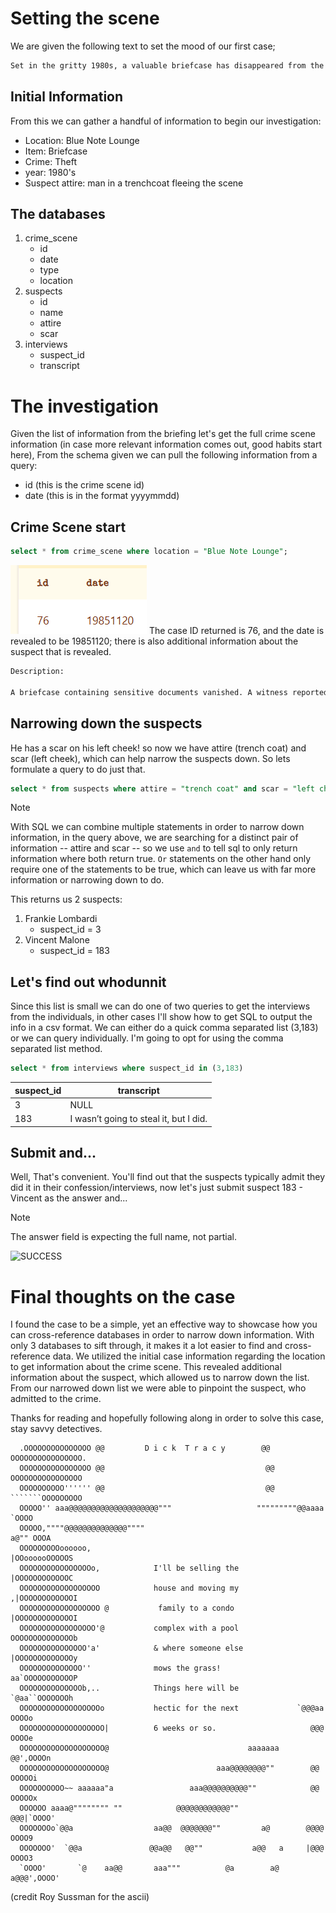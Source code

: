 # Setting the scene

We are given the following text to set the mood of our first case;

```txt
Set in the gritty 1980s, a valuable briefcase has disappeared from the Blue Note Lounge. A witness reported that a man in a trench coat was seen fleeing the scene. Investigate the crime scene, review the list of suspects, and examine interview transcripts to reveal the culprit.
```
## Initial Information
From this we can gather a handful of information to begin our investigation:
 - Location: Blue Note Lounge
 - Item: Briefcase
 - Crime: Theft
 - year: 1980's
 - Suspect attire: man in a trenchcoat fleeing the scene
## The databases
1. crime_scene
    - id
    - date
    - type
    - location
2. suspects
	- id
	- name
	- attire
	- scar
3. interviews
	- suspect_id
	- transcript


# The investigation
Given the list of information from the briefing let's get the full crime scene information  (in case more relevant information comes out, good habits start here), From the schema given we can pull the following information from a query:
- id (this is the crime scene id)
- date (this is in the format yyyymmdd)

## Crime Scene start
```sql
select * from crime_scene where location = "Blue Note Lounge";
```

![Case_Info.png](../images/Case_Info.png)
The case ID returned is 76, and the date is revealed to be 19851120; there is also additional information about the suspect that is revealed.
```txt
Description:

A briefcase containing sensitive documents vanished. A witness reported a man in a trench coat with a scar on his left cheek fleeing the scene.
```
## Narrowing down the suspects
He has a scar on his left cheek! so now we have attire (trench coat) and scar (left cheek), which can help narrow the suspects down. So lets formulate a query to do just that.

```sql
select * from suspects where attire = "trench coat" and scar = "left cheek";
```

> [!note]
> With SQL we can combine multiple statements in order to narrow down information, in the query above, we are searching for a distinct pair of information -- attire and scar -- so we use `and` to tell sql to only return information where both return true. `Or` statements on the other hand only require one of the statements to be true, which can leave us with far more information or narrowing down to do.

This returns us 2 suspects:
1. Frankie Lombardi
	- suspect_id = 3
2. Vincent Malone
	- suspect_id = 183

## Let's find out whodunnit
Since this list is small we can do one of two queries to get the interviews from the individuals, in other cases I'll show how to get SQL to output the info in a csv format.
We can either do a quick comma separated list (3,183) or we can query individually. I'm going to opt for using the comma separated list method.
```sql
select * from interviews where suspect_id in (3,183)
```

| suspect_id | transcript                             |
| ---------- | -------------------------------------- |
| 3          | NULL                                   |
| 183        | I wasn’t going to steal it, but I did. |

## Submit and...
Well, That's convenient. You'll find out that the suspects typically admit they did it in their confession/interviews, now let's just submit suspect 183 - Vincent as the answer and... 

> [!note] 
> The answer field is expecting the full name, not partial. 


![SUCCESS](../SQLNoir%20Writeups/images/Case_Solved.png)

# Final thoughts on the case

I found the case to be a simple, yet an effective way to showcase how you can cross-reference databases in order to narrow down information. With only 3 databases to sift through, it makes it a lot easier to find and cross-reference data. 
We utilized the initial case information regarding the location to get information about the crime scene. This revealed additional information about the suspect, which allowed us to narrow down the list. From our narrowed down list we were able to pinpoint the suspect, who admitted to the crime.

Thanks for reading and hopefully following along in order to solve this case, stay savvy detectives.

```
  .OOOOOOOOOOOOOOO @@         D i c k  T r a c y        @@ OOOOOOOOOOOOOOOO.
  OOOOOOOOOOOOOOOO @@                                    @@ OOOOOOOOOOOOOOOO
  OOOOOOOOOO'''''' @@                                    @@ ```````OOOOOOOOO
  OOOOO'' aaa@@@@@@@@@@@@@@@@@@@@"""                   """""""""@@aaaa `OOOO
  OOOOO,""""@@@@@@@@@@@@@@""""                                     a@"" OOOA
  OOOOOOOOOoooooo,                                            |OOoooooOOOOOS
  OOOOOOOOOOOOOOOOo,            I'll be selling the           |OOOOOOOOOOOOC
  OOOOOOOOOOOOOOOOOO            house and moving my          ,|OOOOOOOOOOOOI
  OOOOOOOOOOOOOOOOOO @           family to a condo           |OOOOOOOOOOOOOI
  OOOOOOOOOOOOOOOOO'@           complex with a pool          OOOOOOOOOOOOOOb
  OOOOOOOOOOOOOOO'a'            & where someone else         |OOOOOOOOOOOOOy
  OOOOOOOOOOOOOO''              mows the grass!           aa`OOOOOOOOOOOP
  OOOOOOOOOOOOOOb,..            Things here will be           `@aa``OOOOOOOh
  OOOOOOOOOOOOOOOOOOo           hectic for the next             `@@@aa OOOOo
  OOOOOOOOOOOOOOOOOOO|          6 weeks or so.                     @@@ OOOOe
  OOOOOOOOOOOOOOOOOOO@                               aaaaaaa       @@',OOOOn
  OOOOOOOOOOOOOOOOOOO@                        aaa@@@@@@@@""        @@ OOOOOi
  OOOOOOOOOO~~ aaaaaa"a                 aaa@@@@@@@@@@""            @@ OOOOOx
  OOOOOO aaaa@"""""""" ""            @@@@@@@@@@@@""               @@@|`OOOO'
  OOOOOOOo`@@a                  aa@@  @@@@@@@""         a@        @@@@ OOOO9
  OOOOOOO'  `@@a               @@a@@   @@""           a@@   a     |@@@ OOOO3
  `OOOO'       `@    aa@@       aaa"""          @a        a@     a@@@',OOOO'

```
(credit Roy Sussman for the ascii)
